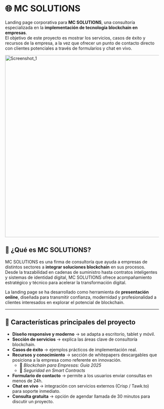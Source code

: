 # 🌐 MC SOLUTIONS

Landing page corporativa para **MC SOLUTIONS**, una consultoría especializada en la **implementación de tecnología blockchain en empresas**.  
El objetivo de este proyecto es mostrar los servicios, casos de éxito y recursos de la empresa, a la vez que ofrecer un punto de contacto directo con clientes potenciales a través de formularios y chat en vivo.

<img width="993" height="597" alt="Screenshot_1" src="https://github.com/user-attachments/assets/95cca322-ca17-41d7-a7d7-46b48e4c38e2" />



## 🏢 ¿Qué es MC SOLUTIONS?

MC SOLUTIONS es una firma de consultoría que ayuda a empresas de distintos sectores a **integrar soluciones blockchain** en sus procesos.  
Desde la trazabilidad en cadenas de suministro hasta contratos inteligentes y sistemas de identidad digital, MC SOLUTIONS ofrece acompañamiento estratégico y técnico para acelerar la transformación digital.

La landing page se ha desarrollado como herramienta de **presentación online**, diseñada para transmitir confianza, modernidad y profesionalidad a clientes interesados en explorar el potencial de blockchain.

---

## 🚀 Características principales del proyecto

- **Diseño responsive y moderno** → se adapta a escritorio, tablet y móvil.  
- **Sección de servicios** → explica las áreas clave de consultoría blockchain.  
- **Casos de éxito** → ejemplos prácticos de implementación real.  
- **Recursos y conocimiento** → sección de whitepapers descargables que posiciona a la empresa como referente en innovación.  
  - 📘 *Blockchain para Empresas: Guía 2025*  
  - 📘 *Seguridad en Smart Contracts*  
- **Formulario de contacto** → permite a los usuarios enviar consultas en menos de 24h.  
- **Chat en vivo** → integración con servicios externos (Crisp / Tawk.to) para soporte inmediato.  
- **Consulta gratuita** → opción de agendar llamada de 30 minutos para discutir un proyecto. 
